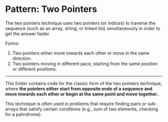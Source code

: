 # Pattern: Two Pointers

The two pointers technique uses two pointers (or indices) to traverse the sequence (such as an array, string, or linked list) simultaneously in order to get the answer faster.

Forms:

1. Two pointers either move towards each other or move in the same direction.
2. Two pointers moving in different pace, starting from the same position or different positions.

---

This folder contains code for the classic form of the two pointers technique, where **the pointers either start from opposite ends of a sequence and move towards each other or begin at the same point and move together.**.

This technique is often used in problems that require finding pairs or sub-arrays that satisfy certain conditions (e.g., sum of two elements, checking for a palindrome).

